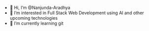 - 👋 Hi, I’m @Nanjunda-Aradhya
- 👀 I’m interested in Full Stack Web Development using AI and other upcoming technologies
- 🌱 I’m currently learning git 
  

<!---
Nanjunda-Aradhya/Nanjunda-Aradhya is a ✨ special ✨ repository because its `README.md` (this file) appears on your GitHub profile.
You can click the Preview link to take a look at your changes.
--->
